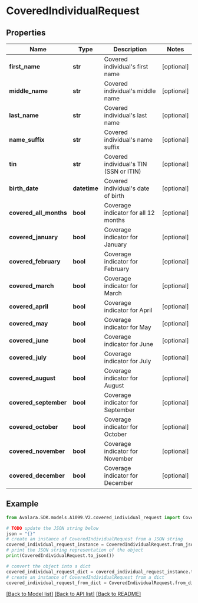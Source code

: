 # CoveredIndividualRequest


## Properties

Name | Type | Description | Notes
------------ | ------------- | ------------- | -------------
**first_name** | **str** | Covered individual&#39;s first name | [optional] 
**middle_name** | **str** | Covered individual&#39;s middle name | [optional] 
**last_name** | **str** | Covered individual&#39;s last name | [optional] 
**name_suffix** | **str** | Covered individual&#39;s name suffix | [optional] 
**tin** | **str** | Covered individual&#39;s TIN (SSN or ITIN) | [optional] 
**birth_date** | **datetime** | Covered individual&#39;s date of birth | [optional] 
**covered_all_months** | **bool** | Coverage indicator for all 12 months | [optional] 
**covered_january** | **bool** | Coverage indicator for January | [optional] 
**covered_february** | **bool** | Coverage indicator for February | [optional] 
**covered_march** | **bool** | Coverage indicator for March | [optional] 
**covered_april** | **bool** | Coverage indicator for April | [optional] 
**covered_may** | **bool** | Coverage indicator for May | [optional] 
**covered_june** | **bool** | Coverage indicator for June | [optional] 
**covered_july** | **bool** | Coverage indicator for July | [optional] 
**covered_august** | **bool** | Coverage indicator for August | [optional] 
**covered_september** | **bool** | Coverage indicator for September | [optional] 
**covered_october** | **bool** | Coverage indicator for October | [optional] 
**covered_november** | **bool** | Coverage indicator for November | [optional] 
**covered_december** | **bool** | Coverage indicator for December | [optional] 

## Example

```python
from Avalara.SDK.models.A1099.V2.covered_individual_request import CoveredIndividualRequest

# TODO update the JSON string below
json = "{}"
# create an instance of CoveredIndividualRequest from a JSON string
covered_individual_request_instance = CoveredIndividualRequest.from_json(json)
# print the JSON string representation of the object
print(CoveredIndividualRequest.to_json())

# convert the object into a dict
covered_individual_request_dict = covered_individual_request_instance.to_dict()
# create an instance of CoveredIndividualRequest from a dict
covered_individual_request_from_dict = CoveredIndividualRequest.from_dict(covered_individual_request_dict)
```
[[Back to Model list]](../README.md#documentation-for-models) [[Back to API list]](../README.md#documentation-for-api-endpoints) [[Back to README]](../README.md)


